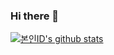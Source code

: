 ### Hi there 👋

[![본인ID's github stats](https://github-readme-stats.vercel.app/api/top-langs/?username=windopper&show_icons=true&hide_border=true&title_color=004386&icon_color=004386&layout=compact&hide=jupyter%20notebook&langs_count=10)](https://github.com/windopper)

<!--
**windopper/windopper** is a ✨ _special_ ✨ repository because its `README.md` (this file) appears on your GitHub profile.

Here are some ideas to get you started:

- 🔭 I’m currently working on ...
- 🌱 I’m currently learning ...
- 👯 I’m looking to collaborate on ...
- 🤔 I’m looking for help with ...
- 💬 Ask me about ...
- 📫 How to reach me: ...
- 😄 Pronouns: ...
- ⚡ Fun fact: ...
-->
